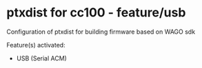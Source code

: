 # ptxdist for cc100 - feature/usb
Configuration of ptxdist for building firmware based on WAGO sdk

Feature(s) activated:
- USB (Serial ACM)
